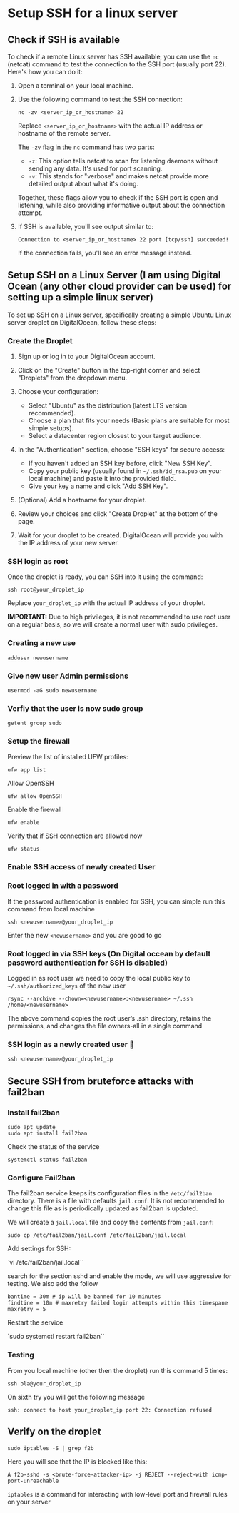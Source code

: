 # Setup SSH for a linux server

## Check if SSH is available

To check if a remote Linux server has SSH available, you can use the `nc` (netcat) command to test the connection to the SSH port (usually port 22). Here's how you can do it:

1. Open a terminal on your local machine.

2. Use the following command to test the SSH connection:

   ```
   nc -zv <server_ip_or_hostname> 22
   ```

   Replace `<server_ip_or_hostname>` with the actual IP address or hostname of the remote server.

   The `-zv` flag in the `nc` command has two parts:
   
   - `-z`: This option tells netcat to scan for listening daemons without sending any data. It's used for port scanning.
   - `-v`: This stands for "verbose" and makes netcat provide more detailed output about what it's doing.

   Together, these flags allow you to check if the SSH port is open and listening, while also providing informative output about the connection attempt.

3. If SSH is available, you'll see output similar to:

   ```
   Connection to <server_ip_or_hostname> 22 port [tcp/ssh] succeeded!
   ```

   If the connection fails, you'll see an error message instead.


## Setup SSH on a Linux Server (I am using Digital Ocean (any other cloud provider can be used) for setting up a simple linux server)

To set up SSH on a Linux server, specifically creating a simple Ubuntu Linux server droplet on DigitalOcean, follow these steps:

### Create the Droplet

1. Sign up or log in to your DigitalOcean account.

2. Click on the "Create" button in the top-right corner and select "Droplets" from the dropdown menu.

3. Choose your configuration:
   - Select "Ubuntu" as the distribution (latest LTS version recommended).
   - Choose a plan that fits your needs (Basic plans are suitable for most simple setups).
   - Select a datacenter region closest to your target audience.

4. In the "Authentication" section, choose "SSH keys" for secure access:
   - If you haven't added an SSH key before, click "New SSH Key".
   - Copy your public key (usually found in `~/.ssh/id_rsa.pub` on your local machine) and paste it into the provided field.
   - Give your key a name and click "Add SSH Key".

5. (Optional) Add a hostname for your droplet.

6. Review your choices and click "Create Droplet" at the bottom of the page.

7. Wait for your droplet to be created. DigitalOcean will provide you with the IP address of your new server.


### SSH login as root

Once the droplet is ready, you can SSH into it using the command:

   ```
   ssh root@your_droplet_ip
   ```

   Replace `your_droplet_ip` with the actual IP address of your droplet.

**IMPORTANT:** Due to high privileges, it is not recommended to use root user on a regular basis, so we will create a normal user with sudo privileges.

### Creating a new use 

```
adduser newusername
```

### Give new user Admin permissions

```
usermod -aG sudo newusername
```

### Verfiy that the user is now sudo group

```
getent group sudo
```

### Setup the firewall

Preview the list of installed UFW profiles:

```
ufw app list
```

Allow OpenSSH

```
ufw allow OpenSSH
```

Enable the firewall

```
ufw enable
```

Verify that if SSH connection are allowed now

```
ufw status
```

### Enable SSH access of newly created User

### Root logged in with a password

If the password authentication is enabled for SSH, you can simple run this command from local machine

```
ssh <newusername>@your_droplet_ip
```

Enter the new `<newusername>` and you are good to go

### Root logged in via SSH keys (On Digital occean by default password authentication for SSH is disabled)

Logged in as root user we need to copy the local public key to `~/.ssh/authorized_keys` of the new user

 ```
rsync --archive --chown=<newusername>:<newusername> ~/.ssh /home/<newusername>
 ```

The above command copies the root user’s .ssh directory, retains the permissions, and changes the file owners-all in a single command


### SSH login as a newly created user 🎉

`ssh <newusername>@your_droplet_ip`


## Secure SSH from bruteforce attacks with fail2ban

### Install fail2ban

```
sudo apt update
sudo apt install fail2ban
````

Check the status of the service

`systemctl status fail2ban`

### Configure Fail2ban

The fail2ban service keeps its configuration files in the `/etc/fail2ban` directory. There is a file
with defaults `jail.conf`. It is not recommended to change this file as is periodically updated as fail2ban is 
updated.

We will create a `jail.local` file and copy the contents from `jail.conf`:

`sudo cp /etc/fail2ban/jail.conf /etc/fail2ban/jail.local`

Add settings for SSH:

`vi /etc/fail2ban/jail.local``

search for the section sshd and enable the mode, we will use aggressive for testing. We also add the follow

```
bantime = 30m # ip will be banned for 10 minutes
findtine = 10m # maxretry failed login attempts within this timespane
maxretry = 5
```

Restart the service

`sudo systemctl restart fail2ban``


### Testing

From you local machine (other then the droplet) run this command 5 times:


`ssh bla@your_droplet_ip`

On sixth try you will get the following message

`ssh: connect to host your_droplet_ip port 22: Connection refused`

## Verify on the droplet

`sudo iptables -S | grep f2b`


Here you will see that the IP is blocked like this:

`A f2b-sshd -s <brute-force-attacker-ip> -j REJECT --reject-with icmp-port-unreachable`


`iptables` is a command for interacting with low-level port and firewall rules on your server
